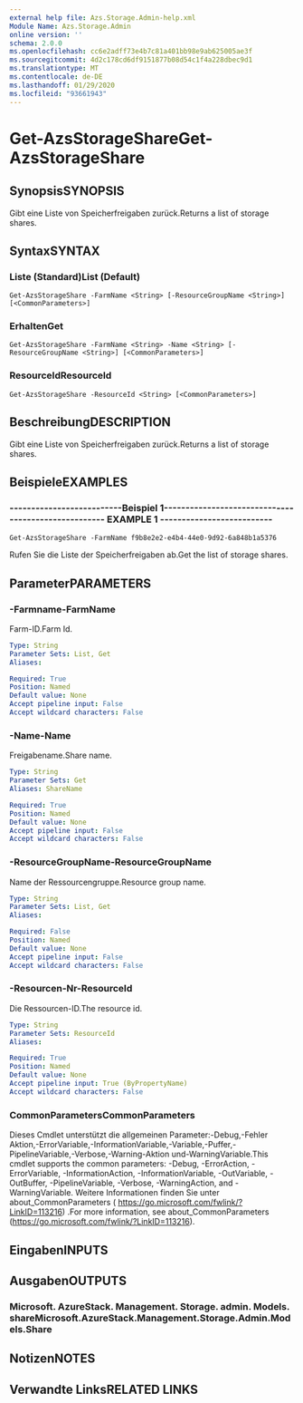 ```yaml
---
external help file: Azs.Storage.Admin-help.xml
Module Name: Azs.Storage.Admin
online version: ''
schema: 2.0.0
ms.openlocfilehash: cc6e2adff73e4b7c81a401bb98e9ab625005ae3f
ms.sourcegitcommit: 4d2c178cd6df9151877b08d54c1f4a228dbec9d1
ms.translationtype: MT
ms.contentlocale: de-DE
ms.lasthandoff: 01/29/2020
ms.locfileid: "93661943"
---
```

# <span data-ttu-id="e3de9-101">Get-AzsStorageShare</span><span class="sxs-lookup"><span data-stu-id="e3de9-101">Get-AzsStorageShare</span></span>

## <span data-ttu-id="e3de9-102">Synopsis</span><span class="sxs-lookup"><span data-stu-id="e3de9-102">SYNOPSIS</span></span>
<span data-ttu-id="e3de9-103">Gibt eine Liste von Speicherfreigaben zurück.</span><span class="sxs-lookup"><span data-stu-id="e3de9-103">Returns a list of storage shares.</span></span>

## <span data-ttu-id="e3de9-104">Syntax</span><span class="sxs-lookup"><span data-stu-id="e3de9-104">SYNTAX</span></span>

### <span data-ttu-id="e3de9-105">Liste (Standard)</span><span class="sxs-lookup"><span data-stu-id="e3de9-105">List (Default)</span></span>
```
Get-AzsStorageShare -FarmName <String> [-ResourceGroupName <String>] [<CommonParameters>]
```

### <span data-ttu-id="e3de9-106">Erhalten</span><span class="sxs-lookup"><span data-stu-id="e3de9-106">Get</span></span>
```
Get-AzsStorageShare -FarmName <String> -Name <String> [-ResourceGroupName <String>] [<CommonParameters>]
```

### <span data-ttu-id="e3de9-107">ResourceId</span><span class="sxs-lookup"><span data-stu-id="e3de9-107">ResourceId</span></span>
```
Get-AzsStorageShare -ResourceId <String> [<CommonParameters>]
```

## <span data-ttu-id="e3de9-108">Beschreibung</span><span class="sxs-lookup"><span data-stu-id="e3de9-108">DESCRIPTION</span></span>
<span data-ttu-id="e3de9-109">Gibt eine Liste von Speicherfreigaben zurück.</span><span class="sxs-lookup"><span data-stu-id="e3de9-109">Returns a list of storage shares.</span></span>

## <span data-ttu-id="e3de9-110">Beispiele</span><span class="sxs-lookup"><span data-stu-id="e3de9-110">EXAMPLES</span></span>

### <span data-ttu-id="e3de9-111">--------------------------Beispiel 1--------------------------</span><span class="sxs-lookup"><span data-stu-id="e3de9-111">-------------------------- EXAMPLE 1 --------------------------</span></span>
```
Get-AzsStorageShare -FarmName f9b8e2e2-e4b4-44e0-9d92-6a848b1a5376
```

<span data-ttu-id="e3de9-112">Rufen Sie die Liste der Speicherfreigaben ab.</span><span class="sxs-lookup"><span data-stu-id="e3de9-112">Get the list of storage shares.</span></span>

## <span data-ttu-id="e3de9-113">Parameter</span><span class="sxs-lookup"><span data-stu-id="e3de9-113">PARAMETERS</span></span>

### <span data-ttu-id="e3de9-114">-Farmname</span><span class="sxs-lookup"><span data-stu-id="e3de9-114">-FarmName</span></span>
<span data-ttu-id="e3de9-115">Farm-ID.</span><span class="sxs-lookup"><span data-stu-id="e3de9-115">Farm Id.</span></span>

```yaml
Type: String
Parameter Sets: List, Get
Aliases: 

Required: True
Position: Named
Default value: None
Accept pipeline input: False
Accept wildcard characters: False
```

### <span data-ttu-id="e3de9-116">-Name</span><span class="sxs-lookup"><span data-stu-id="e3de9-116">-Name</span></span>
<span data-ttu-id="e3de9-117">Freigabename.</span><span class="sxs-lookup"><span data-stu-id="e3de9-117">Share name.</span></span>

```yaml
Type: String
Parameter Sets: Get
Aliases: ShareName

Required: True
Position: Named
Default value: None
Accept pipeline input: False
Accept wildcard characters: False
```

### <span data-ttu-id="e3de9-118">-ResourceGroupName</span><span class="sxs-lookup"><span data-stu-id="e3de9-118">-ResourceGroupName</span></span>
<span data-ttu-id="e3de9-119">Name der Ressourcengruppe.</span><span class="sxs-lookup"><span data-stu-id="e3de9-119">Resource group name.</span></span>

```yaml
Type: String
Parameter Sets: List, Get
Aliases: 

Required: False
Position: Named
Default value: None
Accept pipeline input: False
Accept wildcard characters: False
```

### <span data-ttu-id="e3de9-120">-Resourcen-Nr</span><span class="sxs-lookup"><span data-stu-id="e3de9-120">-ResourceId</span></span>
<span data-ttu-id="e3de9-121">Die Ressourcen-ID.</span><span class="sxs-lookup"><span data-stu-id="e3de9-121">The resource id.</span></span>

```yaml
Type: String
Parameter Sets: ResourceId
Aliases: 

Required: True
Position: Named
Default value: None
Accept pipeline input: True (ByPropertyName)
Accept wildcard characters: False
```

### <span data-ttu-id="e3de9-122">CommonParameters</span><span class="sxs-lookup"><span data-stu-id="e3de9-122">CommonParameters</span></span>
<span data-ttu-id="e3de9-123">Dieses Cmdlet unterstützt die allgemeinen Parameter:-Debug,-Fehler Aktion,-ErrorVariable,-InformationVariable,-Variable,-Puffer,-PipelineVariable,-Verbose,-Warning-Aktion und-WarningVariable.</span><span class="sxs-lookup"><span data-stu-id="e3de9-123">This cmdlet supports the common parameters: -Debug, -ErrorAction, -ErrorVariable, -InformationAction, -InformationVariable, -OutVariable, -OutBuffer, -PipelineVariable, -Verbose, -WarningAction, and -WarningVariable.</span></span> <span data-ttu-id="e3de9-124">Weitere Informationen finden Sie unter about_CommonParameters ( https://go.microsoft.com/fwlink/?LinkID=113216) .</span><span class="sxs-lookup"><span data-stu-id="e3de9-124">For more information, see about_CommonParameters (https://go.microsoft.com/fwlink/?LinkID=113216).</span></span>

## <span data-ttu-id="e3de9-125">Eingaben</span><span class="sxs-lookup"><span data-stu-id="e3de9-125">INPUTS</span></span>

## <span data-ttu-id="e3de9-126">Ausgaben</span><span class="sxs-lookup"><span data-stu-id="e3de9-126">OUTPUTS</span></span>

### <span data-ttu-id="e3de9-127">Microsoft. AzureStack. Management. Storage. admin. Models. share</span><span class="sxs-lookup"><span data-stu-id="e3de9-127">Microsoft.AzureStack.Management.Storage.Admin.Models.Share</span></span>

## <span data-ttu-id="e3de9-128">Notizen</span><span class="sxs-lookup"><span data-stu-id="e3de9-128">NOTES</span></span>

## <span data-ttu-id="e3de9-129">Verwandte Links</span><span class="sxs-lookup"><span data-stu-id="e3de9-129">RELATED LINKS</span></span>

